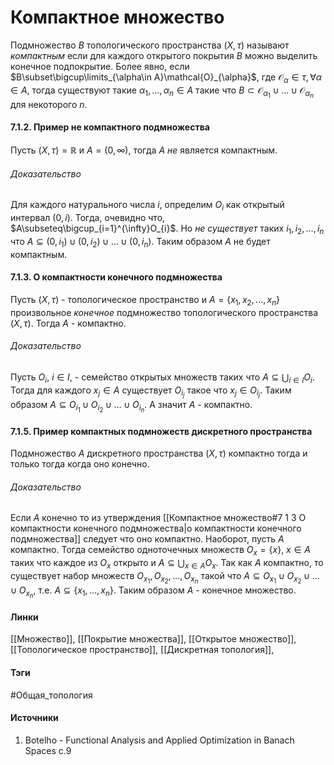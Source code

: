 # Компактное множество
Подмножество $B$ топологического пространства $(X,\tau)$ называют *компактным* если для каждого открытого покрытия $B$ можно выделить конечное подпокрытие. Более явно, если $B\subset\bigcup\limits_{\alpha\in A}\mathcal{O}_{\alpha}$, где $\mathcal{O}_{\alpha}\in\tau,\forall\alpha\in A$, тогда существуют такие $\alpha_{1},\dots,\alpha_{n}\in A$ такие что $B\subset\mathcal{O}_{\alpha_{1}}\cup\dots\cup\mathcal{O}_{\alpha_{n}}$ для некоторого $n$.

#### 7.1.2. Пример не компактного подмножества
Пусть $(X,\tau)=\mathbb{R}$ и $A=(0,\infty)$, тогда $A$ *не* является компактным.
###### Доказательство
Для каждого натурального числа $i$, определим $O_{i}$ как открытый интервал $(0,i)$. Тогда, очевидно что, $A\subseteq\bigcup_{i=1}^{\infty}O_{i}$.
Но *не существует* таких $i_{1},i_{2},\dots,i_{n}$ что $A\subseteq(0,i_{1})\cup(0,i_{2})\cup\dots\cup(0,i_{n})$. Таким образом $A$ не будет компактным.
#### 7.1.3. О компактности конечного подмножества
Пусть $(X,\tau)$ - топологическое пространство и $A=\{x_{1},x_{2},\dots,x_{n}\}$ произвольное *конечное* подмножество топологического пространства $(X,\tau)$. Тогда $A$ - компактно.
###### Доказательство
Пусть $O_{i}$, $i\in I$, - семейство открытых множеств таких что $A\subseteq\bigcup_{i\in I}O_{i}$. Тогда для каждого $x_{j}\in A$ существует $O_{i_{j}}$ такое что $x_{j}\in O_{i_{j}}$. Таким образом $A\subseteq O_{i_{1}}\cup O_{i_{2}}\cup\dots\cup O_{i_{n}}$. А значит $A$ - компактно.
#### 7.1.5. Пример компактных подмножеств дискретного пространства
Подмножество $A$ дискретного пространства $(X,\tau)$ компактно тогда и только тогда когда оно конечно.
###### Доказательство
Если $A$ конечно то из утверждения [[Компактное множество#7 1 3 О компактности конечного подмножества|о компактности конечного подмножества]] следует что оно компактно.
Наоборот, пусть $A$ компактно. Тогда семейство одноточечных множеств $O_{x}=\{x\}$, $x\in A$ таких что каждое из $O_{x}$ открыто и $A\subseteq\bigcup_{x\in A}O_{x}$. Так как $A$ компактно, то существует набор множеств $O_{x_{1}},O_{x_{2}},\dots,O_{x_{n}}$ такой что $A\subseteq O_{x_{1}}\cup O_{x_{2}}\cup\dots\cup O_{x_{n}}$, т.е. $A\subseteq\{x_{1},\dots,x_{n}\}$. Таким образом $A$ - конечное множество.
#### Линки
[[Множество]],
[[Покрытие множества]],
[[Открытое множество]],
[[Топологическое пространство]],
[[Дискретная топология]],
#### Тэги
 #Общая_топология 
#### Источники
 1. Botelho - Functional Analysis and Applied Optimization in Banach Spaces c.9 